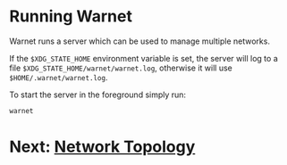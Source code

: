# Running Warnet

Warnet runs a server which can be used to manage multiple networks.

If the `$XDG_STATE_HOME` environment variable is set, the server will log to
a file `$XDG_STATE_HOME/warnet/warnet.log`, otherwise it will use `$HOME/.warnet/warnet.log`.


To start the server in the foreground simply run:

```bash
warnet
```
# Next: [Network Topology](graph.md)
